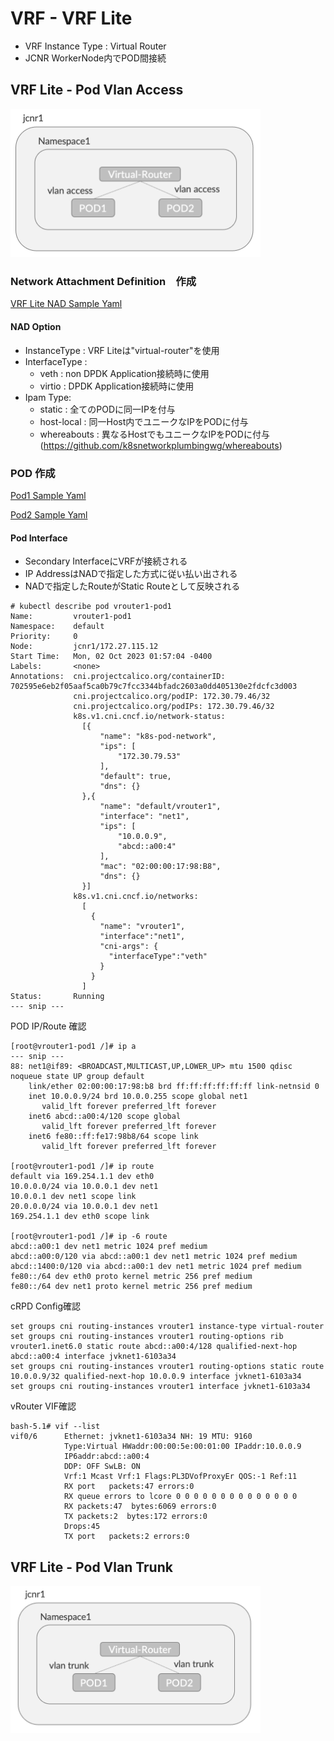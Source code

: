 # VRF - VRF Lite
- VRF Instance Type : Virtual Router
- JCNR WorkerNode内でPOD間接続

## VRF Lite - Pod Vlan Access
<img src="https://github.com/jnpr-jp-crdc/JCNR/blob/main/Docs/Images/vrf-vrouter1.png" width=400>

### Network Attachment Definition　作成
[VRF Lite NAD Sample Yaml](https://github.com/jnpr-jp-crdc/JCNR/blob/main/Manifests/vrouter1-nad.yaml)

#### NAD Option
- InstanceType : VRF Liteは"virtual-router"を使用
- InterfaceType : 
  - veth : non DPDK Application接続時に使用
  - virtio : DPDK Application接続時に使用
- Ipam Type:
  - static : 全てのPODに同一IPを付与
  - host-local : 同一Host内でユニークなIPをPODに付与
  - whereabouts : 異なるHostでもユニークなIPをPODに付与 (https://github.com/k8snetworkplumbingwg/whereabouts)

### POD 作成
[Pod1 Sample Yaml](https://github.com/jnpr-jp-crdc/JCNR/blob/main/Manifests/vrouter1-pod1.yaml)

[Pod2 Sample Yaml](https://github.com/jnpr-jp-crdc/JCNR/blob/main/Manifests/vrouter1-pod2.yaml)

#### Pod Interface
- Secondary InterfaceにVRFが接続される
- IP AddressはNADで指定した方式に従い払い出される
- NADで指定したRouteがStatic Routeとして反映される
```
# kubectl describe pod vrouter1-pod1
Name:         vrouter1-pod1
Namespace:    default
Priority:     0
Node:         jcnr1/172.27.115.12
Start Time:   Mon, 02 Oct 2023 01:57:04 -0400
Labels:       <none>
Annotations:  cni.projectcalico.org/containerID: 702595e6eb2f05aaf5ca0b79c7fcc3344bfadc2603a0dd405130e2fdcfc3d003
              cni.projectcalico.org/podIP: 172.30.79.46/32
              cni.projectcalico.org/podIPs: 172.30.79.46/32
              k8s.v1.cni.cncf.io/network-status:
                [{
                    "name": "k8s-pod-network",
                    "ips": [
                        "172.30.79.53"
                    ],
                    "default": true,
                    "dns": {}
                },{
                    "name": "default/vrouter1",
                    "interface": "net1",
                    "ips": [
                        "10.0.0.9",
                        "abcd::a00:4"
                    ],
                    "mac": "02:00:00:17:98:B8",
                    "dns": {}
                }]
              k8s.v1.cni.cncf.io/networks:
                [
                  {
                    "name": "vrouter1",
                    "interface":"net1",
                    "cni-args": {
                      "interfaceType":"veth"
                    }
                  }
                ]
Status:       Running
--- snip ---
```

POD IP/Route 確認
```
[root@vrouter1-pod1 /]# ip a
--- snip ---
88: net1@if89: <BROADCAST,MULTICAST,UP,LOWER_UP> mtu 1500 qdisc noqueue state UP group default
    link/ether 02:00:00:17:98:b8 brd ff:ff:ff:ff:ff:ff link-netnsid 0
    inet 10.0.0.9/24 brd 10.0.0.255 scope global net1
       valid_lft forever preferred_lft forever
    inet6 abcd::a00:4/120 scope global
       valid_lft forever preferred_lft forever
    inet6 fe80::ff:fe17:98b8/64 scope link
       valid_lft forever preferred_lft forever

[root@vrouter1-pod1 /]# ip route
default via 169.254.1.1 dev eth0
10.0.0.0/24 via 10.0.0.1 dev net1
10.0.0.1 dev net1 scope link
20.0.0.0/24 via 10.0.0.1 dev net1
169.254.1.1 dev eth0 scope link

[root@vrouter1-pod1 /]# ip -6 route
abcd::a00:1 dev net1 metric 1024 pref medium
abcd::a00:0/120 via abcd::a00:1 dev net1 metric 1024 pref medium
abcd::1400:0/120 via abcd::a00:1 dev net1 metric 1024 pref medium
fe80::/64 dev eth0 proto kernel metric 256 pref medium
fe80::/64 dev net1 proto kernel metric 256 pref medium
```

cRPD Config確認
```
set groups cni routing-instances vrouter1 instance-type virtual-router
set groups cni routing-instances vrouter1 routing-options rib vrouter1.inet6.0 static route abcd::a00:4/128 qualified-next-hop abcd::a00:4 interface jvknet1-6103a34
set groups cni routing-instances vrouter1 routing-options static route 10.0.0.9/32 qualified-next-hop 10.0.0.9 interface jvknet1-6103a34
set groups cni routing-instances vrouter1 interface jvknet1-6103a34
```

vRouter VIF確認
```
bash-5.1# vif --list
vif0/6      Ethernet: jvknet1-6103a34 NH: 19 MTU: 9160
            Type:Virtual HWaddr:00:00:5e:00:01:00 IPaddr:10.0.0.9
            IP6addr:abcd::a00:4
            DDP: OFF SwLB: ON
            Vrf:1 Mcast Vrf:1 Flags:PL3DVofProxyEr QOS:-1 Ref:11
            RX port   packets:47 errors:0
            RX queue errors to lcore 0 0 0 0 0 0 0 0 0 0 0 0 0 0
            RX packets:47  bytes:6069 errors:0
            TX packets:2  bytes:172 errors:0
            Drops:45
            TX port   packets:2 errors:0
```

## VRF Lite - Pod Vlan Trunk
<img src="https://github.com/jnpr-jp-crdc/JCNR/blob/main/Docs/Images/vrf-vrouter2.png" width=400>
